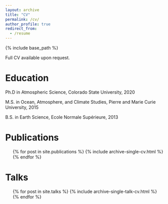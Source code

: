 ```yaml
---
layout: archive
title: "CV"
permalink: /cv/
author_profile: true
redirect_from:
  - /resume
---
```


{% include base_path %}

Full CV available upon request.

Education
======
Ph.D in Atmospheric Science, Colorado State University, 2020

M.S. in Ocean, Atmosphere, and Climate Studies, Pierre and Marie Curie University, 2015

B.S. in Earth Science, Ecole Normale Supérieure, 2013

Publications
======
  <ul>{% for post in site.publications %}
    {% include archive-single-cv.html %}
  {% endfor %}</ul>
  
Talks
======
  <ul>{% for post in site.talks %}
    {% include archive-single-talk-cv.html %}
  {% endfor %}</ul>
  
